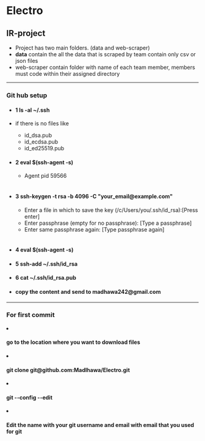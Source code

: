 # Electro
<h2>IR-project</h2>
<ul>
  <li>Project has two main folders. (data and web-scraper)</li>
  <li><b>data</b> contain the all the data that is scraped by team contain only csv or json files</li>
  <li>web-scraper contain folder with name of each team member, members must code within their assigned directory</li>
</ul>
<hr>

<h3><b>Git hub setup</b></h3>
<ul>
  <li><h4>1 ls -al ~/.ssh</h4></li>
  <li>if there is no files like</li>
    <ul>
      <li>id_dsa.pub</li>
      <li>id_ecdsa.pub</li>
      <li>id_ed25519.pub</li></li>
    </ul>
  <li><h4>2 eval $(ssh-agent -s)</h4></li>
      <ul><li>Agent pid 59566</ul></li>
       <br>
  <li><h4>3 ssh-keygen -t rsa -b 4096 -C "your_email@example.com"</h4></li>
  <ul>
      <li>Enter a file in which to save the key (/c/Users/you/.ssh/id_rsa):[Press enter]</li>
      <li>Enter passphrase (empty for no passphrase): [Type a passphrase]</li>
      <li>Enter same passphrase again: [Type passphrase again]</li>
  </ul>
  <br>
  <li><h4>4 eval $(ssh-agent -s)</h4></li>
  <li><h4>5 ssh-add ~/.ssh/id_rsa</h4></li>
  <li><h4>6 cat ~/.ssh/id_rsa.pub</h4></li>
  <li><h4>copy the content and send to madhawa242@gmail.com </h4></li>
</ul>
<hr>
<h3><b>For first commit</b></h3>
<li><h4>go to the location where you want to download files</h4></li>
<li><h4>git clone git@github.com:Madlhawa/Electro.git</h4></li>
<li><h4>git --config --edit</h4></li>
<li><h4>Edit the name with your git username and email with email that you used for git</h4></li>
